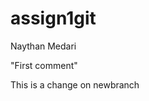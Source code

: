 # assign1git
Naythan Medari


"First comment" 


T h i s   i s   a   c h a n g e   o n   n e w b r a n c h 
 
 

